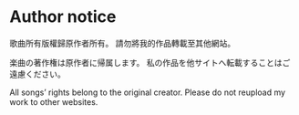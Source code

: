 # Author notice



歌曲所有版權歸原作者所有。
請勿將我的作品轉載至其他網站。

楽曲の著作権は原作者に帰属します。
私の作品を他サイトへ転載することはご遠慮ください。

All songs’ rights belong to the original creator.
Please do not reupload my work to other websites.
